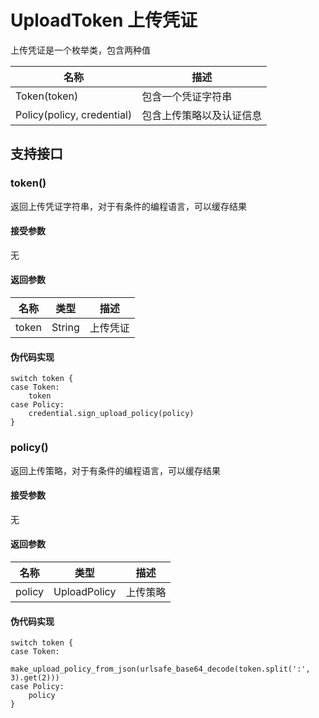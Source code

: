 # UploadToken 上传凭证

上传凭证是一个枚举类，包含两种值

| 名称       | 描述       |
| ---------- | ---------- |
|Token(token)|包含一个凭证字符串|
|Policy(policy, credential)|包含上传策略以及认证信息|

## 支持接口

### token()

返回上传凭证字符串，对于有条件的编程语言，可以缓存结果

#### 接受参数

无

#### 返回参数

| 名称       | 类型       | 描述                            |
| ---------- | ---------- | --------------------------------- |
| token | String | 上传凭证 |

#### 伪代码实现

```
switch token {
case Token:
	token
case Policy:
	credential.sign_upload_policy(policy)
}
```

### policy()

返回上传策略，对于有条件的编程语言，可以缓存结果

#### 接受参数

无

#### 返回参数

| 名称       | 类型       | 描述                            |
| ---------- | ---------- | --------------------------------- |
| policy | UploadPolicy | 上传策略 |

#### 伪代码实现

```
switch token {
case Token:
	make_upload_policy_from_json(urlsafe_base64_decode(token.split(':', 3).get(2)))
case Policy:
	policy
}
```